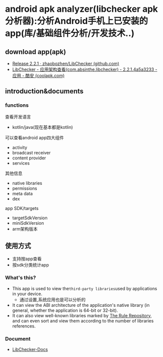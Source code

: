 # android apk analyzer(libchecker apk分析器):分析Android手机上已安装的app(库/基础组件分析/开发技术..)

## download app(apk)

* [Release 2.2.1 · zhaobozhen/LibChecker (github.com)](https://github.com/zhaobozhen/LibChecker/releases/tag/2.2.1)
* [LibChecker - 应用架构查看(com.absinthe.libchecker) - 2.2.1.4a5a3233 - 应用 - 酷安 (coolapk.com)](https://www.coolapk.com/apk/com.absinthe.libchecker)

## introduction&documents

### functions

查看开发语言

- kotlin/java(现在基本都是kotlin)

可以查看android app四大组件

* activity
* broadcast receiver
* content provider
* services

其他信息

* native libraries
* permissions
* meta data
* dex

app SDK/targets

- targetSdkVersion
- miniSdkVersion
- arm架构版本

## 使用方式

- 支持按app查看
- 按sdk分类统计app

### What's this?

* This app is used to view the`third-party libraries`used by applications in your device.
  * 通过设置,系统应用也是可以分析的
* It can view the ABI architecture of the application's native library (in general, whether the application is 64-bit or 32-bit).
* It can also view well-known libraries marked by [The Rule Repository](https://github.com/zhaobozhen/LibChecker-Rules), and can even sort and view them according to the number of libraries references.

### Document

* [LibChecker-Docs](https://github.com/zhaobozhen/LibChecker-Docs)
